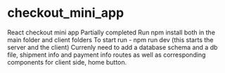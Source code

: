 # checkout_mini_app
React checkout mini app
Partially completed
Run npm install both in the main folder and client folders
To start run - npm run dev (this starts the server and the client)
Currenly need to add a database schema and a db file, shipment info and payment info routes as well as corresponding components for client side, home button.
